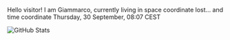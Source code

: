 Hello visitor! I am Giammarco, currently living in space coordinate lost... and time coordinate Thursday, 30 September, 08:07 CEST

![GitHub Stats](https://github-readme-stats.vercel.app/api?username=grcasanova)
